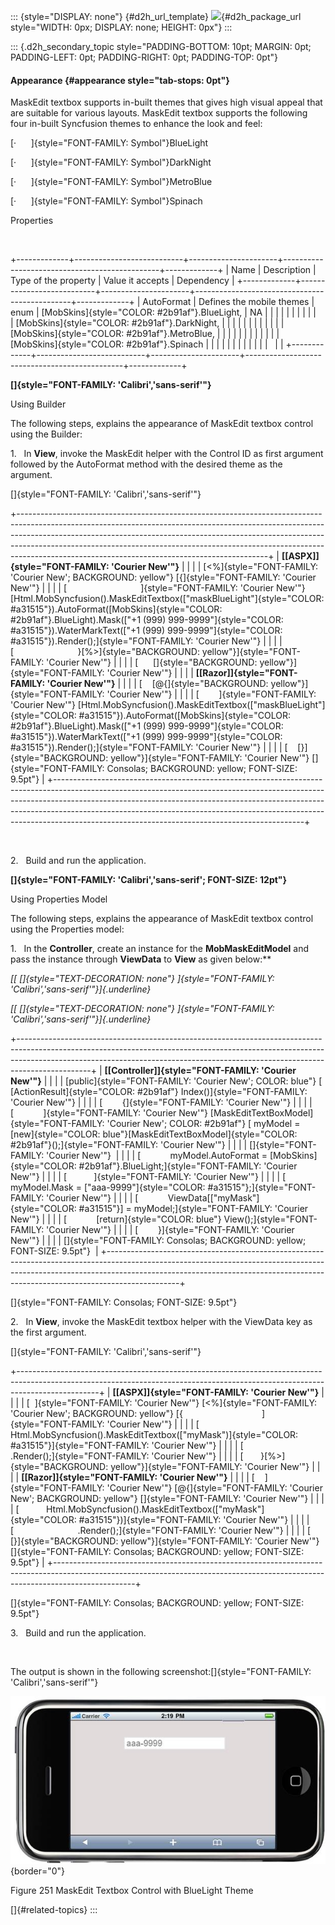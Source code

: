 ::: {style="DISPLAY: none"}
[](ms-xhelp:///?Id=d2h_url_template){#d2h_url_template} ![](!package_url!){#d2h_package_url style="WIDTH: 0px; DISPLAY: none; HEIGHT: 0px"}
:::

::: {.d2h_secondary_topic style="PADDING-BOTTOM: 10pt; MARGIN: 0pt; PADDING-LEFT: 0pt; PADDING-RIGHT: 0pt; PADDING-TOP: 0pt"}
#### Appearance {#appearance style="tab-stops: 0pt"}

MaskEdit textbox supports in-built themes that gives high visual appeal that are suitable for various layouts. MaskEdit textbox supports the following four in-built Syncfusion themes to enhance the look and feel:

[·      ]{style="FONT-FAMILY: Symbol"}BlueLight

[·      ]{style="FONT-FAMILY: Symbol"}DarkNight

[·      ]{style="FONT-FAMILY: Symbol"}MetroBlue

[·      ]{style="FONT-FAMILY: Symbol"}Spinach

Properties

 

+-------------+---------------------------+----------------------+-----------------------------------------------+-------------+
| Name        | Description               | Type of the property | Value it accepts                              | Dependency  |
+-------------+---------------------------+----------------------+-----------------------------------------------+-------------+
| AutoFormat  | Defines the mobile themes | enum                 | [MobSkins]{style="COLOR: #2b91af"}.BlueLight, | NA          |
|             |                           |                      |                                               |             |
|             |                           |                      | [MobSkins]{style="COLOR: #2b91af"}.DarkNight, |             |
|             |                           |                      |                                               |             |
|             |                           |                      | [MobSkins]{style="COLOR: #2b91af"}.MetroBlue, |             |
|             |                           |                      |                                               |             |
|             |                           |                      | [MobSkins]{style="COLOR: #2b91af"}.Spinach    |             |
|             |                           |                      |                                               |             |
|             |                           |                      |                                               |             |
+-------------+---------------------------+----------------------+-----------------------------------------------+-------------+

**[]{style="FONT-FAMILY: 'Calibri','sans-serif'"}**  

Using Builder

The following steps, explains the appearance of MaskEdit textbox control using the Builder:

1.   In **View**, invoke the MaskEdit helper with the Control ID as first argument followed by the AutoFormat method with the desired theme as the argument.

[]{style="FONT-FAMILY: 'Calibri','sans-serif'"} 

+--------------------------------------------------------------------------------------------------------------------------------------------------------------------------------------------------------------------------------------------------------------------------------------------------------------------------------------------------------------------------------------+
| **[\[ASPX\]]{style="FONT-FAMILY: 'Courier New'"}**                                                                                                                                                                                                                                                                                                                                   |
|                                                                                                                                                                                                                                                                                                                                                                                      |
| [\<%]{style="FONT-FAMILY: 'Courier New'; BACKGROUND: yellow"} [{]{style="FONT-FAMILY: 'Courier New'"}                                                                                                                                                                                                                                                                                |
|                                                                                                                                                                                                                                                                                                                                                                                      |
| [                              ]{style="FONT-FAMILY: 'Courier New'"} [Html.MobSyncfusion().MaskEditTextbox([\"maskBlueLight\"]{style="COLOR: #a31515"}).AutoFormat([MobSkins]{style="COLOR: #2b91af"}.BlueLight).Mask([\"+1 (999) 999-9999\"]{style="COLOR: #a31515"}).WaterMarkText([\"+1 (999) 999-9999\"]{style="COLOR: #a31515"}).Render();]{style="FONT-FAMILY: 'Courier New'"} |
|                                                                                                                                                                                                                                                                                                                                                                                      |
| [                          }[%\>]{style="BACKGROUND: yellow"}]{style="FONT-FAMILY: 'Courier New'"}                                                                                                                                                                                                                                                                                   |
|                                                                                                                                                                                                                                                                                                                                                                                      |
| [      []{style="BACKGROUND: yellow"}]{style="FONT-FAMILY: 'Courier New'"}                                                                                                                                                                                                                                                                                                           |
|                                                                                                                                                                                                                                                                                                                                                                                      |
| **[\[Razor\]]{style="FONT-FAMILY: 'Courier New'"}**                                                                                                                                                                                                                                                                                                                                  |
|                                                                                                                                                                                                                                                                                                                                                                                      |
| [    [\@{]{style="BACKGROUND: yellow"}]{style="FONT-FAMILY: 'Courier New'"}                                                                                                                                                                                                                                                                                                          |
|                                                                                                                                                                                                                                                                                                                                                                                      |
| [        ]{style="FONT-FAMILY: 'Courier New'"} [Html.MobSyncfusion().MaskEditTextbox([\"maskBlueLight\"]{style="COLOR: #a31515"}).AutoFormat([MobSkins]{style="COLOR: #2b91af"}.BlueLight).Mask([\"+1 (999) 999-9999\"]{style="COLOR: #a31515"}).WaterMarkText([\"+1 (999) 999-9999\"]{style="COLOR: #a31515"}).Render();]{style="FONT-FAMILY: 'Courier New'"}                       |
|                                                                                                                                                                                                                                                                                                                                                                                      |
| [    [}]{style="BACKGROUND: yellow"}]{style="FONT-FAMILY: 'Courier New'"} []{style="FONT-FAMILY: Consolas; BACKGROUND: yellow; FONT-SIZE: 9.5pt"}                                                                                                                                                                                                                                    |
+--------------------------------------------------------------------------------------------------------------------------------------------------------------------------------------------------------------------------------------------------------------------------------------------------------------------------------------------------------------------------------------+

 

2.   Build and run the application.

**[]{style="FONT-FAMILY: 'Calibri','sans-serif'; FONT-SIZE: 12pt"}**  

Using Properties Model

The following steps, explains the appearance of MaskEdit textbox control using the Properties model:

1.   In the **Controller**, create an instance for the **MobMaskEditModel** and pass the instance through **ViewData** to **View** as given below:**

*[[ []{style="TEXT-DECORATION: none"} ]{style="FONT-FAMILY: 'Calibri','sans-serif'"}]{.underline}*  

*[[ []{style="TEXT-DECORATION: none"} ]{style="FONT-FAMILY: 'Calibri','sans-serif'"}]{.underline}*  

+------------------------------------------------------------------------------------------------------------------------------------------------------------------------------------------------------------------------------------------------------------+
| **[\[Controller\]]{style="FONT-FAMILY: 'Courier New'"}**                                                                                                                                                                                                   |
|                                                                                                                                                                                                                                                            |
| [public]{style="FONT-FAMILY: 'Courier New'; COLOR: blue"} [ [ActionResult]{style="COLOR: #2b91af"} Index()]{style="FONT-FAMILY: 'Courier New'"}                                                                                                            |
|                                                                                                                                                                                                                                                            |
| [        {]{style="FONT-FAMILY: 'Courier New'"}                                                                                                                                                                                                            |
|                                                                                                                                                                                                                                                            |
| [            ]{style="FONT-FAMILY: 'Courier New'"} [MaskEditTextBoxModel]{style="FONT-FAMILY: 'Courier New'; COLOR: #2b91af"} [ myModel = [new]{style="COLOR: blue"}[MaskEditTextBoxModel]{style="COLOR: #2b91af"}();]{style="FONT-FAMILY: 'Courier New'"} |
|                                                                                                                                                                                                                                                            |
| []{style="FONT-FAMILY: 'Courier New'"}                                                                                                                                                                                                                     |
|                                                                                                                                                                                                                                                            |
| [            myModel.AutoFormat = [MobSkins]{style="COLOR: #2b91af"}.BlueLight;]{style="FONT-FAMILY: 'Courier New'"}                                                                                                                                       |
|                                                                                                                                                                                                                                                            |
| [           ]{style="FONT-FAMILY: 'Courier New'"}                                                                                                                                                                                                          |
|                                                                                                                                                                                                                                                            |
| [            myModel.Mask = [\"aaa-9999\"]{style="COLOR: #a31515"};]{style="FONT-FAMILY: 'Courier New'"}                                                                                                                                                   |
|                                                                                                                                                                                                                                                            |
| [            ViewData\[[\"myMask\"]{style="COLOR: #a31515"}\] = myModel;]{style="FONT-FAMILY: 'Courier New'"}                                                                                                                                              |
|                                                                                                                                                                                                                                                            |
| [            [return]{style="COLOR: blue"} View();]{style="FONT-FAMILY: 'Courier New'"}                                                                                                                                                                    |
|                                                                                                                                                                                                                                                            |
| [        }]{style="FONT-FAMILY: 'Courier New'"}                                                                                                                                                                                                            |
|                                                                                                                                                                                                                                                            |
| []{style="FONT-FAMILY: Consolas; BACKGROUND: yellow; FONT-SIZE: 9.5pt"}                                                                                                                                                                                    |
+------------------------------------------------------------------------------------------------------------------------------------------------------------------------------------------------------------------------------------------------------------+

[]{style="FONT-FAMILY: Consolas; FONT-SIZE: 9.5pt"} 

2.   In **View**, invoke the MaskEdit textbox helper with the ViewData key as the first argument.

[]{style="FONT-FAMILY: 'Calibri','sans-serif'"} 

+--------------------------------------------------------------------------------------------------------------------------------------------------------------------------------+
| **[\[ASPX\]]{style="FONT-FAMILY: 'Courier New'"}**                                                                                                                             |
|                                                                                                                                                                                |
| [  ]{style="FONT-FAMILY: 'Courier New'"} [\<%]{style="FONT-FAMILY: 'Courier New'; BACKGROUND: yellow"} [{                                ]{style="FONT-FAMILY: 'Courier New'"} |
|                                                                                                                                                                                |
| [    Html.MobSyncfusion().MaskEditTextbox([\"myMask\")]{style="COLOR: #a31515"}]{style="FONT-FAMILY: 'Courier New'"}                                                           |
|                                                                                                                                                                                |
| [                          .Render();]{style="FONT-FAMILY: 'Courier New'"}                                                                                                     |
|                                                                                                                                                                                |
| [       }[%\>]{style="BACKGROUND: yellow"}]{style="FONT-FAMILY: 'Courier New'"}                                                                                                |
|                                                                                                                                                                                |
| **[\[Razor\]]{style="FONT-FAMILY: 'Courier New'"}**                                                                                                                            |
|                                                                                                                                                                                |
| [    ]{style="FONT-FAMILY: 'Courier New'"} [\@{]{style="FONT-FAMILY: 'Courier New'; BACKGROUND: yellow"} []{style="FONT-FAMILY: 'Courier New'"}                                |
|                                                                                                                                                                                |
| [           Html.MobSyncfusion().MaskEditTextbox([\"myMask\"]{style="COLOR: #a31515"})]{style="FONT-FAMILY: 'Courier New'"}                                                    |
|                                                                                                                                                                                |
| [                          .Render();]{style="FONT-FAMILY: 'Courier New'"}                                                                                                     |
|                                                                                                                                                                                |
| [       [}]{style="BACKGROUND: yellow"}]{style="FONT-FAMILY: 'Courier New'"} []{style="FONT-FAMILY: Consolas; BACKGROUND: yellow; FONT-SIZE: 9.5pt"}                           |
+--------------------------------------------------------------------------------------------------------------------------------------------------------------------------------+

[]{style="FONT-FAMILY: Consolas; BACKGROUND: yellow; FONT-SIZE: 9.5pt"} 

3.   Build and run the application.

 

The output is shown in the following screenshot:[]{style="FONT-FAMILY: 'Calibri','sans-serif'"}

![](ImagesExt/image103_150.jpg){border="0"}

Figure 251 MaskEdit Textbox Control with BlueLight Theme

[]{#related-topics}
:::
